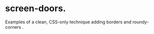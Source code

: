 screen-doors.
==============================================

Examples of a clean, CSS-only technique adding borders and roundy-corners .
